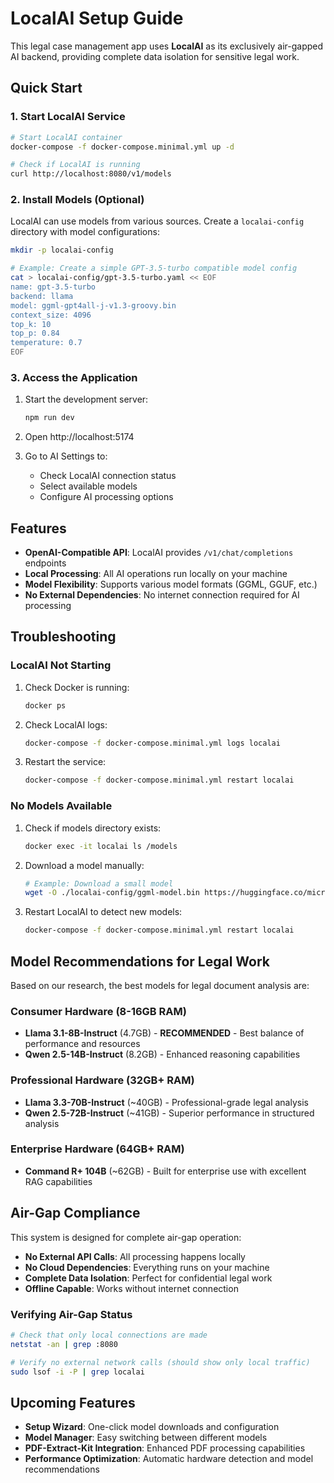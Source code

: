 # LocalAI Setup Guide

This legal case management app uses **LocalAI** as its exclusively air-gapped AI backend, providing complete data isolation for sensitive legal work.

## Quick Start

### 1. Start LocalAI Service

```bash
# Start LocalAI container
docker-compose -f docker-compose.minimal.yml up -d

# Check if LocalAI is running
curl http://localhost:8080/v1/models
```

### 2. Install Models (Optional)

LocalAI can use models from various sources. Create a `localai-config` directory with model configurations:

```bash
mkdir -p localai-config

# Example: Create a simple GPT-3.5-turbo compatible model config
cat > localai-config/gpt-3.5-turbo.yaml << EOF
name: gpt-3.5-turbo
backend: llama
model: ggml-gpt4all-j-v1.3-groovy.bin
context_size: 4096
top_k: 10
top_p: 0.84
temperature: 0.7
EOF
```

### 3. Access the Application

1. Start the development server:
   ```bash
   npm run dev
   ```

2. Open http://localhost:5174
3. Go to AI Settings to:
   - Check LocalAI connection status
   - Select available models
   - Configure AI processing options

## Features

- **OpenAI-Compatible API**: LocalAI provides `/v1/chat/completions` endpoints
- **Local Processing**: All AI operations run locally on your machine
- **Model Flexibility**: Supports various model formats (GGML, GGUF, etc.)
- **No External Dependencies**: No internet connection required for AI processing

## Troubleshooting

### LocalAI Not Starting

1. Check Docker is running:
   ```bash
   docker ps
   ```

2. Check LocalAI logs:
   ```bash
   docker-compose -f docker-compose.minimal.yml logs localai
   ```

3. Restart the service:
   ```bash
   docker-compose -f docker-compose.minimal.yml restart localai
   ```

### No Models Available

1. Check if models directory exists:
   ```bash
   docker exec -it localai ls /models
   ```

2. Download a model manually:
   ```bash
   # Example: Download a small model
   wget -O ./localai-config/ggml-model.bin https://huggingface.co/microsoft/DialoGPT-medium/resolve/main/pytorch_model.bin
   ```

3. Restart LocalAI to detect new models:
   ```bash
   docker-compose -f docker-compose.minimal.yml restart localai
   ```

## Model Recommendations for Legal Work

Based on our research, the best models for legal document analysis are:

### Consumer Hardware (8-16GB RAM)
- **Llama 3.1-8B-Instruct** (4.7GB) - **RECOMMENDED** - Best balance of performance and resources
- **Qwen 2.5-14B-Instruct** (8.2GB) - Enhanced reasoning capabilities

### Professional Hardware (32GB+ RAM)
- **Llama 3.3-70B-Instruct** (~40GB) - Professional-grade legal analysis
- **Qwen 2.5-72B-Instruct** (~41GB) - Superior performance in structured analysis

### Enterprise Hardware (64GB+ RAM)
- **Command R+ 104B** (~62GB) - Built for enterprise use with excellent RAG capabilities

## Air-Gap Compliance

This system is designed for complete air-gap operation:

- **No External API Calls**: All processing happens locally
- **No Cloud Dependencies**: Everything runs on your machine
- **Complete Data Isolation**: Perfect for confidential legal work
- **Offline Capable**: Works without internet connection

### Verifying Air-Gap Status
```bash
# Check that only local connections are made
netstat -an | grep :8080

# Verify no external network calls (should show only local traffic)
sudo lsof -i -P | grep localai
```

## Upcoming Features

- **Setup Wizard**: One-click model downloads and configuration
- **Model Manager**: Easy switching between different models
- **PDF-Extract-Kit Integration**: Enhanced PDF processing capabilities
- **Performance Optimization**: Automatic hardware detection and model recommendations